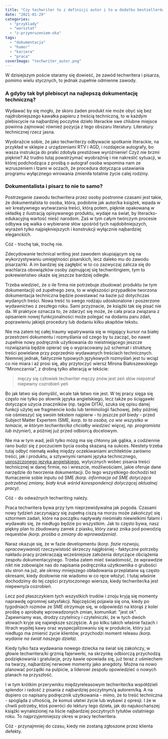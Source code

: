 ```yaml
---
title: "Czy techwriter to z definicji autor i to w dodatku bestsellerów?"
date: "2021-01-29"
categories:
  - "przyklady"
  - "warsztat"
  - "z-przymruzeniem-oka"
tags:
  - "dokumentacja"
  - "humor"
  - "kariera"
  - "praca"
coverImage: "techwriter_autor.png"
---
```


W dzisiejszym poście staramy się dowieść, że zawód techwritera i pisarza, pomimo wielu stycznych, to jednak zupełnie odmienne zawody.

### A gdyby tak był plebiscyt na najlepszą dokumentację techniczną?

Wydawać by się mogło, że skoro żaden produkt nie może obyć się bez najdrobniejszego kawałka papieru z treścią techniczną, to w każdym plebiscycie na najbardziej poczytne dzieło literackie swe chlubne miejsce powinna zajmować również pozycja z tego obszaru literatury. Literatury technicznej rzecz jasna.

Wyobraźcie sobie, że jako techwriterzy odbywacie spotkanie literackie, na przykład w sklepie z urządzeniami RTV i AGD, i rozdajecie autografy, bo wasza instrukcja do pralki zdobyła prestiżowe wyróżnienie! Czyż nie brzmi pięknie? Aż trudno tutaj powstrzymać wyobraźnię i nie nakreślić sytuacji, w której podchodząca z prośbą o autograf osoba wspomina nam ze wzruszeniem i łzami w oczach, że procedura dotycząca ustawiania programu wyłącznego wirowania zmieniła totalnie życie calej rodziny.

### Dokumentalista i pisarz to nie to samo?

Postrzeganie zawodu techwritera przez osoby postronne czasami jest takie, że dokumentalista to osoba, która, podobnie jak autor/ka książek, wpada w wir kreatywnego wytwarzania treści, którą potem, pięknie opakowaną w okładkę z ilustracją opisywanego produktu, wydaje na świat, by literacko-edukacyjną wartość nieść narodom. Zaś w tym całym twórczym procesie odbywa się walka o wybieranie słów spośród tych najdobitniejszych, wyrażeń tylko najpiękniejszych i konstrukcji wyłącznie najbardziej eleganckich.

Cóż - trochę tak, trochę nie.

Zdecydowanie technical writing jest zawodem skupiającym się na wykorzystywaniu umiejętności pisarskich, lecz daleko mu do zawodu pisarza/rki. A im bardziej się zagłębić w to co zazwyczaj zalicza się do wachlarza obowiązków osoby zajmującej się techwritingiem, tym to pokrewieństwo okaże się jeszcze bardziej odległe.

Trzeba wiedzieć, że o ile firma nie potrzebuje zbudować produktu (w tym dokumentacji) od zupełnego zera, to w większości przypadków tworzona dokumentacja techniczna będzie powstawać na bazie już dotychczas wydanych treści. Nowa treść to swego rodzaju udoskonalone i poszerzone wydawnictwo z zeszłego roku. Sami przyznacie, że książki tak się pisać nie da. W praktyce oznacza to, że zdarzyć się może, że cała praca związana z opisaniem nowej funkcjonalności może polegać na dodaniu paru zdań, poprawieniu jakiejś procedury lub dodaniu kilku akapitów tekstu.

Nie ma zatem tej całej traumy wpatrywania się w migający kursor na białej przestrzeni dokumentu i rozmyślania od czego by tu zacząć, bo nawet zupełnie nowy podręcznik użytkowania do nieistniejącego jeszcze rozwiązania będzie opierać się o wypracowany już schemat i strukturę treści powielane przy poprzednio wydawanych treściach technicznych. Niemniej jednak, faktycznie typowych językowych rozmyślań jest tu wciąż co nie miara i aż prosi się, aby przytoczyć wiersz Mirona Białoszewskiego "Mironczarnia", z drobną tylko alteracją w tekście:

> mę­czy się czło­wiek techwriter mę­czy znów jest zeń słów nie­po­traf nie­pew­ny co­zro­bień yeń

Bo jak łatwo się domyślić, wcale tak łatwo nie jest. W tej pracy sięga się często nie tylko po słownik języka angielskiego, lecz także po ściągawki dotyczące użycia znaczników (np. tagów DITA), szuka się opisu danej funkcji użytej we fragmencie kodu lub terminologii fachowej, żeby później nie ośmieszyć się swoim tekstem najpierw - to jeszcze pół biedy - przed Subject Matter Expertem (SME, _korp. to ta osoba, co wie wszystko w temacie, w którym techwriter/ka chciałby wiedzieć więcej, np. programista lub inżynier_), a później już przed odbiorcą docelowym.

Nie ma w tym wad, jeśli tylko mózg ma się chłonny jak gąbka, a codziennie rano budzi się z poczuciem bycia osobą skazaną na sukces. Niestety trzeba tutaj odbyć niemałą walkę między oczekiwaniami architektów zarówno treści, jak i produktu, a sztywnymi ramami języka technicznego, [uproszczonego języka angielskiego](http://techwriter.pl/prosty-jezyk-przyklady-i-narzedzia/), wytycznych wobec pisania treści technicznej w danej firmie, no i wreszcie, możliwościami, jakie oferuje dane narzędzie do tworzenia dokumentacji. Do tego wszystkiego dochodzi też tłumaczenie sobie inputu od SME _(korp. informacja od SME dotycząca potrzebnej zmiany, biały kruk wśród korespondencji dotyczącej aktualnej pracy)_.

Cóż - do odważnych techwriting należy.

Praca techwritera bywa przy tym nieprzewidywalna jak pogoda. Czasami nowy tydzień zaczynający się zupełną ciszą na morzu może zakończyć się sztormem zadań, które na początku napływały nieśmiało niewielkimi falami i wydawało się, że niedługo będzie po wszystkim. Jak to często bywa, nasz piękny plan to zbudowany zamek z piasku, który zaraz znika pod powodzią requestów _(korp. prośba o zmiany do wprowadzenia)_.

Naraz okazuje się, że w fazie developmentu (_korp. fazie rozwoju, opracowywania_) rzeczywistość skrzeczy najgłośniej - faktyczne potrzeby nakładu pracy przekraczają wcześniejsze założenia dotyczące obciążenia zespołu dokumentacyjnego. Trzeba zatem mieć świadomość, że wprawdzie nikt nie zobowiąże nas do napisania podręcznika użytkownika o grubości stu stron na już, ale okresy mniejszego obładowania przeplatane są często okresami, kiedy dosłownie nie wiadomo w co ręce włożyć. I tutaj właśnie dochodzimy do tej części przytoczonego wiersza, kiedy techwriter/ka jest niepewny/a cozrobień.

Lecz pod płaszczykiem tych wszystkich trudów i znoju kryją się momenty naprawdę ogromnej satysfakcji. Najczęściej pojawia się ona, kiedy po tygodniach rozmów ze SME otrzymuje się, w odpowiedzi na którąś z kolei prośbę o aprobatę wprowadzonych zmian, komunikat: "jest ok". Zapewniamy was, drodzy czytelnicy i czytelniczki, że w tych dwóch słowach kryje się największe szczęście. A po kilku takich właśnie fazach i litrach wypitej kawy oraz wyspecjalizowaniu się w produkcie, który już niedługo ma zmienić życie klientów, przychodzi moment releasu _(korp. wydanie na świat naszego dzieła)._

Kiedy tylko faza wydawania nowego dziecka na świat się zakończy, w głowie techwritera/ki grzmią fajerwerki, na skrzynkę odbiorczą przychodzą podziękowania i gratulacje, przy kawie opowiada się, już teraz z uśmiechem na twarzy, najbardziej nerwowe momenty jako anegdoty. Można na nowo planować porządki na pulpicie, a liderowi zespołu opowiedzieć o nowych planach na przyszłość.

I w tym krótkim przerywniku międzyreleasowym techwriter/ka współdzieli splendor i radość z pisania z najbardziej poczytnym/ą autorem/ką. A na dopiero co napisany podręcznik użytkowania - mimo, że to treść techniczna - spogląda z ufnością, że komuś ułatwi życie lub wybawi z opresji. I że w chwili potrzeby, ktoś powróci do lektury tego dzieła, jak do najukochańszej książki wynalezionej na liście najbardziej poczytnych tytułów ostatniego roku. To najprzyjemniejszy okres w pracy techwritera.

Cóż - przynajmniej do czasu, kiedy nie zostaną zgłoszone przez klienta defekty.

